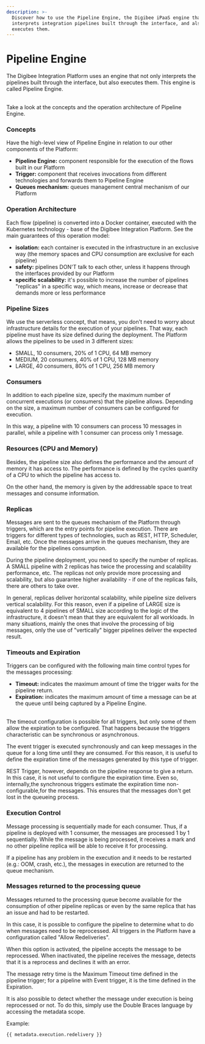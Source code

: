 ```yaml
---
description: >-
  Discover how to use the Pipeline Engine, the Digibee iPaaS engine that
  interprets integration pipelines built through the interface, and also
  executes them.
---
```


# Pipeline Engine

The Digibee Integration Platform uses an engine that not only interprets the pipelines built through the interface, but also executes them. This engine is called Pipeline Engine.

\
Take a look at the concepts and the operation architecture of Pipeline Engine.

### Concepts <a href="#concepts" id="concepts"></a>

Have the high-level view of Pipeline Engine in relation to our other components of the Platform:

* **Pipeline Engine:** component responsible for the execution of the flows built in our Platform
* **Trigger:** component that receives invocations from different technologies and forwards them to Pipeline Engine
* **Queues mechanism:** queues management central mechanism of our Platform

### Operation Architecture <a href="#operation-architecture" id="operation-architecture"></a>

Each flow (pipeline) is converted into a Docker container, executed with the Kubernetes technology - base of the Digibee Integration Platform. See the main guarantees of this operation model:

* **isolation:** each container is executed in the infrastructure in an exclusive way (the memory spaces and CPU consumption are exclusive for each pipeline)
* **safety:** pipelines DON'T talk to each other, unless it happens through the interfaces provided by our Platform
* **specific scalability:** it's possible to increase the number of pipelines "replicas" in a specific way, which means, increase or decrease that demands more or less performance

### **Pipeline Sizes**

We use the serverless concept, that means, you don't need to worry about infrastructure details for the execution of your pipelines. That way, each pipeline must have its size defined during the deployment. The Platform allows the pipelines to be used in 3 different sizes:

* SMALL, 10 consumers, 20% of 1 CPU, 64 MB memory
* MEDIUM, 20 consumers, 40% of 1 CPU, 128 MB memory
* LARGE, 40 consumers, 80% of 1 CPU, 256 MB memory

### **Consumers**

In addition to each pipeline size, specify the maximum number of concurrent executions (or consumers) that the pipeline allows. Depending on the size, a maximum number of consumers can be configured for execution.&#x20;

In this way, a pipeline with 10 consumers can process 10 messages in parallel, while a pipeline with 1 consumer can process only 1 message.

### **Resources (CPU and Memory)**

Besides, the pipeline size also defines the performance and the amount of memory it has access to. The performance is defined by the cycles quantity of a CPU to which the pipeline has access to.&#x20;

On the other hand, the memory is given by the addressable space to treat messages and consume information.

### **Replicas**

Messages are sent to the queues mechanism of the Platform through triggers, which are the entry points for pipeline execution. There are triggers for different types of technologies, such as REST, HTTP, Scheduler, Email, etc. Once the messages arrive in the queues mechanism, they are available for the pipelines consumption.&#x20;

During the pipeline deployment, you need to specify the number of replicas. A SMALL pipeline with 2 replicas has twice the processing and scalability performance, etc. The replicas not only provide more processing and scalability, but also guarantee higher availability - if one of the replicas fails, there are others to take over.

In general, replicas deliver horizontal scalability, while pipeline size delivers vertical scalability. For this reason, even if a pipeline of LARGE size is equivalent to 4 pipelines of SMALL size according to the logic of the infrastructure, it doesn't mean that they are equivalent for all workloads. In many situations, mainly the ones that involve the processing of big messages, only the use of "vertically" bigger pipelines deliver the expected result.

### **Timeouts and Expiration**

Triggers can be configured with the following main time control types for the messages processing:

* **Timeout:** indicates the maximum amount of time the trigger waits for the pipeline return.
* **Expiration:** indicates the maximum amount of time a message can be at the queue until being captured by a Pipeline Engine.

\
The timeout configuration is possible for all triggers, but only some of them allow the expiration to be configured. That happens because the triggers characteristic can be synchronous or asynchronous.&#x20;

The event trigger is executed synchronously and can keep messages in the queue for a long time until they are consumed. For this reason, it is useful to define the expiration time of the messages generated by this type of trigger.&#x20;

REST Trigger, however, depends on the pipeline response to give a return. In this case, it is not useful to configure the expiration time. Even so, internally,the synchronous triggers estimate the expiration time non-configurable,for the messages. This ensures that the messages don't get lost in the queueing process.

### **Execution Control**

Message processing is sequentially made for each consumer. Thus, if a pipeline is deployed with 1 consumer, the messages are processed 1 by 1 sequentially. While the message is being processed, it receives a mark and no other pipeline replica will be able to receive it for processing.

If a pipeline has any problem in the execution and it needs to be restarted (e.g.: OOM, crash, etc.), the messages in execution are returned to the queue mechanism.

### **Messages returned to the processing queue**

Messages returned to the processing queue become available for the consumption of other pipeline replicas or even by the same replica that has an issue and had to be restarted.&#x20;

In this case, it is possible to configure the pipeline to determine what to do when messages need to be reprocessed. All triggers in the Platform have a configuration called "Allow Redeliveries".&#x20;

When this option is activated, the pipeline accepts the message to be reprocessed. When inactivated, the pipeline receives the message, detects that it is a reprocess and declines it with an error.&#x20;

The message retry time is the Maximum Timeout time defined in the pipeline trigger; for a pipeline with Event trigger, it is the time defined in the Expiration.

It is also possible to detect whether the message under execution is being reprocessed or not. To do this, simply use the Double Braces language by accessing the metadata scope.

Example:

```
{{ metadata.execution.redelivery }} 
```

